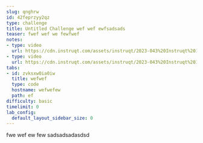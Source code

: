 ```yaml
---
slug: qnghrw
id: 42feprzyy2qz
type: challenge
title: Untitled Challenge wef wef ewfsadsads
teaser: fwef wef we fewfwef
notes:
- type: video
  url: https://cdn.instruqt.com/assets/instruqt/2023-043%20Instruqt%20101%20(2.0).mp4
- type: video
  url: https://cdn.instruqt.com/assets/instruqt/2023-043%20Instruqt%20101%20(2.0).mp4
tabs:
- id: zvksxw0ia0iw
  title: wefwef
  type: code
  hostname: wefwefew
  path: ef
difficulty: basic
timelimit: 0
lab_config:
  default_layout_sidebar_size: 0
---
```

fwe wef ew few
sadsadsadasdsd

